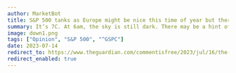 ```yaml
---
author: MarketBot
title: S&P 500 tanks as Europe might be nice this time of year but there is something about an Australian winter
summary: It’s 7C. At 6am, the sky is still dark. There may be a hint of the light to come, but for now it is still dancing with the stars.
image: down1.png
tags: ["Opinion", "S&P 500", "^GSPC"]
date: 2023-07-14
redirect_to: https://www.theguardian.com/commentisfree/2023/jul/16/the-warmth-of-winter-sun-makes-it-the-most-invigorating-season-of-all
redirect_enabled: true
---
```

